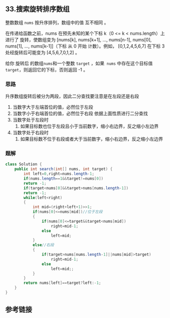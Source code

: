## 33.搜索旋转排序数组
 整数数组 `nums` 按升序排列，数组中的值 互不相同 。

在传递给函数之前，nums 在预先未知的某个下标 k（0 <= k < nums.length）上进行了 旋转，使数组变为 [nums[k], nums[k+1], ..., nums[n-1], nums[0], nums[1], ..., nums[k-1]]（下标 从 0 开始 计数）。例如， [0,1,2,4,5,6,7] 在下标 3 处经旋转后可能变为 [4,5,6,7,0,1,2] 。

给你 旋转后 的数组` nums `和一个整数 `target` ，如果` nums` 中存在这个目标值` target `，则返回它的下标，否则返回 -1 。

### 思路
升序数组旋转后被分为两段，因此二分查找要注意是在左段还是右段
1. 当数字大于左端首位的值，必然位于左段
2. 当数字小于右端首位的值，必然位于右段
依据上面性质进行二分查找
1. 当数字处于左段时
    1. 如果目标数也位于左段且小于当前数字，缩小右边界，反之缩小左边界
2. 当数字处于右段时
    1. 如果目标数不位于右段或者大于当前数字，缩小右边界，反之缩小左边界
### 题解
```java
class Solution {
    public int search(int[] nums, int target) {
        int left=0,right=nums.length-1;
        if(nums.length==1&&target!=nums[0])
        return -1;
        if(target<nums[0]&&target>nums[nums.length-1])
        return -1;
        while(left<right)
        {
            int mid=(right+left+1)>>1;
            if(nums[0]<=nums[mid])//位于左段
            {
                if(nums[0]<=target&&target<nums[mid])
                    right=mid-1;
                else
                    left=mid;
            }
            else//右段
            {
                if(target>nums[nums.length-1]||nums[mid]>target)
                    right=mid-1;
                else
                    left=mid;;
            }
        }
        return nums[left]==target?left:-1;
    }
}
```
## 参考链接